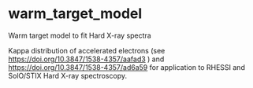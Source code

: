 # warm_target_model
Warm target model to fit Hard X-ray spectra

Kappa distribution of accelerated electrons (see https://doi.org/10.3847/1538-4357/aafad3 ) and https://doi.org/10.3847/1538-4357/ad6a59 for application to RHESSI and SolO/STIX Hard X-ray spectroscopy.

